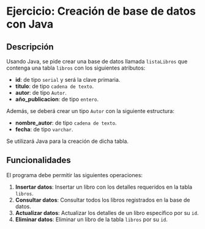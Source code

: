 # Ejercicio: Creación de base de datos con Java

## Descripción

Usando Java, se pide crear una base de datos llamada `listaLibros` que contenga una tabla `libros` con los siguientes atributos:

- **id**: de tipo `serial` y será la clave primaria.
- **titulo**: de tipo `cadena de texto`.
- **autor**: de tipo `Autor`.
- **año_publicacion**: de tipo `entero`.

Además, se deberá crear un tipo `Autor` con la siguiente estructura:

- **nombre_autor**: de tipo `cadena de texto`.
- **fecha**: de tipo `varchar`.

Se utilizará Java para la creación de dicha tabla.

## Funcionalidades

El programa debe permitir las siguientes operaciones:

1. **Insertar datos**: Insertar un libro con los detalles requeridos en la tabla `libros`.
2. **Consultar datos**: Consultar todos los libros registrados en la base de datos.
3. **Actualizar datos**: Actualizar los detalles de un libro específico por su `id`.
4. **Eliminar datos**: Eliminar un libro de la tabla `libros` por su `id`.

